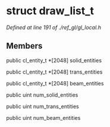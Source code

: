 # struct draw_list_t

*Defined at line 191 of ./ref_gl/gl_local.h*

## Members

public cl_entity_t *[2048] solid_entities

public cl_entity_t *[2048] trans_entities

public cl_entity_t *[2048] beam_entities

public uint num_solid_entities

public uint num_trans_entities

public uint num_beam_entities




